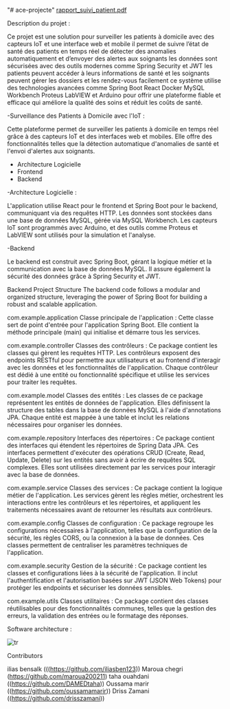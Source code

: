 "# ace-projecte" 
[rapport_suivi_patient.pdf](https://github.com/user-attachments/files/18247436/rapport_suivi_patient.pdf)


Description du projet : 

Ce projet est une solution pour surveiller les patients à domicile avec des capteurs IoT et une interface web et mobile il permet de suivre l’état de santé des patients en temps réel de détecter des anomalies automatiquement et d’envoyer des alertes aux soignants les données sont sécurisées avec des outils modernes comme Spring Security et JWT les patients peuvent accéder à leurs informations de santé et les soignants peuvent gérer les dossiers et les rendez-vous facilement ce système utilise des technologies avancées comme Spring Boot React Docker MySQL Workbench Proteus LabVIEW et Arduino pour offrir une plateforme fiable et efficace qui améliore la qualité des soins et réduit les coûts de santé.

-Surveillance des Patients à Domicile avec l'IoT :

Cette plateforme permet de surveiller les patients à domicile en temps réel grâce à des capteurs IoT et des interfaces web et mobiles. Elle offre des fonctionnalités telles que la détection automatique d'anomalies de santé et l'envoi d'alertes aux soignants.

- Architecture Logicielle
- Frontend
- Backend

  
-Architecture Logicielle :

  L'application utilise React pour le frontend et Spring Boot pour le backend, communiquant via des requêtes HTTP. Les données sont stockées dans une base de données MySQL, gérée via MySQL Workbench. Les capteurs IoT sont programmés avec Arduino, et des outils comme Proteus et LabVIEW sont utilisés pour la simulation et l'analyse.

-Backend

Le backend est construit avec Spring Boot, gérant la logique métier et la communication avec la base de données MySQL. Il assure également la sécurité des données grâce à Spring Security et JWT.

Backend Project Structure
The backend code follows a modular and organized structure, leveraging the power of Spring Boot for building a robust and scalable application.

com.example.application
Classe principale de l'application :
Cette classe sert de point d'entrée pour l'application Spring Boot. Elle contient la méthode principale (main) qui initialise et démarre tous les services.

com.example.controller
Classes des contrôleurs :
Ce package contient les classes qui gèrent les requêtes HTTP. Les contrôleurs exposent des endpoints RESTful pour permettre aux utilisateurs et au frontend d'interagir avec les données et les fonctionnalités de l'application. Chaque contrôleur est dédié à une entité ou fonctionnalité spécifique et utilise les services pour traiter les requêtes.

com.example.model
Classes des entités :
Les classes de ce package représentent les entités de données de l'application. Elles définissent la structure des tables dans la base de données MySQL à l'aide d'annotations JPA. Chaque entité est mappée à une table et inclut les relations nécessaires pour organiser les données.

com.example.repository
Interfaces des répertoires :
Ce package contient des interfaces qui étendent les répertoires de Spring Data JPA. Ces interfaces permettent d'exécuter des opérations CRUD (Create, Read, Update, Delete) sur les entités sans avoir à écrire de requêtes SQL complexes. Elles sont utilisées directement par les services pour interagir avec la base de données.

com.example.service
Classes des services :
Ce package contient la logique métier de l'application. Les services gèrent les règles métier, orchestrent les interactions entre les contrôleurs et les répertoires, et appliquent les traitements nécessaires avant de retourner les résultats aux contrôleurs.

com.example.config
Classes de configuration :
Ce package regroupe les configurations nécessaires à l'application, telles que la configuration de la sécurité, les règles CORS, ou la connexion à la base de données. Ces classes permettent de centraliser les paramètres techniques de l'application.

com.example.security
Gestion de la sécurité :
Ce package contient les classes et configurations liées à la sécurité de l'application. Il inclut l'authentification et l'autorisation basées sur JWT (JSON Web Tokens) pour protéger les endpoints et sécuriser les données sensibles.

com.example.utils
Classes utilitaires :
Ce package contient des classes réutilisables pour des fonctionnalités communes, telles que la gestion des erreurs, la validation des entrées ou le formatage des réponses.

Software architecture : 

![tr](https://github.com/user-attachments/assets/6413eef0-ae0e-4989-952b-a8d4595f9912)



Contributors

ilias bensalk (((https://github.com/iliasben123))
Maroua chegri (https://github.com/maroua200211)
taha ouahdani ((https://github.com/DAMEDtaha))
Oussama marir  ((https://github.com/oussamamarir))
Driss Zamani    ((https://github.com/drisszamani))






